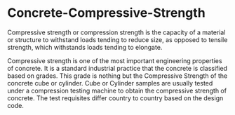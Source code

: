 # Concrete-Compressive-Strength

Compressive strength or compression strength is the capacity of a material or structure to withstand loads tending to reduce size, as opposed to tensile strength, which withstands loads tending to elongate.

Compressive strength is one of the most important engineering properties of concrete. It is a standard industrial practice that the concrete is classified based on grades.
This grade is nothing but the Compressive Strength of the concrete cube or cylinder.
Cube or Cylinder samples are usually tested under a compression testing machine to obtain the compressive strength of concrete.
The test requisites differ country to country based on the design code.
